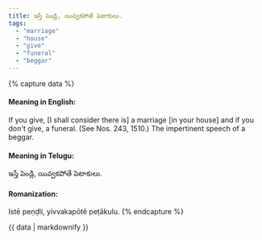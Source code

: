 ```yaml
---
title: ఇస్తే పెండ్లి, యివ్వకపోతే పెటాకులు.
tags:
  - "marriage"
  - "house"
  - "give"
  - "funeral"
  - "beggar"
---
```


{% capture data %}
#### Meaning in English:
If you give, [I shall consider there is] a marriage [in your house] and if you don't give, a funeral.
(See Nos. 243, 1510.)
The impertinent speech of a beggar.

#### Meaning in Telugu:
ఇస్తే పెండ్లి, యివ్వకపోతే పెటాకులు.

#### Romanization:
Istē peṇḍli, yivvakapōtē peṭākulu.
{% endcapture %}

{{ data | markdownify }}

